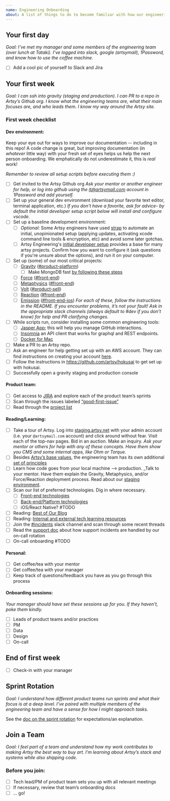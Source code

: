 ```yaml
---
name: Engineering Onboarding
about: A list of things to do to become familiar with how our engineering team operates.
---
```


## Your first day

_Goal: I’ve met my manager and some members of the engineering team (over lunch at Tataki). I’ve logged into slack,
google (artsymail), 1Password, and know how to use the coffee machine._

- [ ] Add a cool pic of yourself to Slack and Jira

## Your first week

_Goal: I can ssh into gravity (staging and production). I can PR to a repo in Artsy’s Github org. I know what the
engineering teams are, what their main focuses are, and who leads them. I know my way around the Artsy site._

### First week checklist

#### Dev environment:

Keep your eye out for ways to improve our documentation -- including in this repo! A code change is great, but
improving documentation (in _whatever_ little way) with your fresh set of eyes helps us help the next person
onboarding. We emphatically do not underestimate it, this is _real_ work!

_Remember to review *all* setup scripts before executing them :)_

- [ ] Get invited to the Artsy Github org _Ask your mentor or another engineer for help, or log into github using
      the it@artsymail.com account in 1Password and add yourself._
- [ ] Set up your general dev environment (download your favorite text editor, terminal application, etc.) _If you
      don't have a favorite, ask for advice- by default the initial developer setup script below will install and
      configure vscode._
- [ ] Set up a baseline development environment:
  - [ ] _Optional:_ Some Artsy engineers have used [strap](https://github.com/MikeMcQuaid/strap) to automate an
        initial, unopinionated setup (applying updates, activating xcode command line tools & encryption, etc) and
        avoid some later gotchas.
  - [ ] Artsy Engineering's [initial developer setup](https://github.com/artsy/potential/blob/master/scripts/setup)
        provides a base for many artsy projects. Confirm how you want to configure it (ask questions if you're
        unsure about the options), and run it on your computer.
- [ ] Set up (some) of our most critical projects:
  - [ ] [Gravity](https://github.com/artsy/gravity)
        ([#product-platform](https://artsy.slack.com/messages/product-platform))
    - [ ] Make MongoDB fast
          [by following these steps](https://code.dblock.org/2016/06/03/very-slow-mongodb-in-development-and-test.html)
  - [ ] [Force](https://github.com/artsy/force) ([#front-end](https://artsy.slack.com/messages/front-end))
  - [ ] [Metaphysics](https://github.com/artsy/metaphysics)
        ([#front-end](https://artsy.slack.com/messages/front-end/))
  - [ ] [Volt](https://github.com/artsy/volt) ([#product-sell](https://artsy.slack.com/messages/product-sell))
  - [ ] [Reaction](https://github.com/artsy/reaction) ([#front-end](https://artsy.slack.com/messages/front-end))
  - [ ] [Emission](https://github.com/artsy/emission)
        ([#front-end-ios](https://artsy.slack.com/messages/front-end-ios/)) _For each of these, follow the
        instructions in the README. If you encounter problems, it’s not your fault! Ask in the appropriate slack
        channels (always default to #dev if you don’t know) for help and PR clarifying changes._
- [ ] While scripts run, consider installing some common engineering tools:
  - [ ] [Jasper App](https://jasperapp.io/); this will help you manage GitHub interactions.
  - [ ] [Insomnia](https://insomnia.rest/) an API client that works for graphql and REST endpoints.
  - [ ] [Docker for Mac](https://docs.docker.com/docker-for-mac/install/)
- [ ] Make a PR to an Artsy repo.
- [ ] Ask an engineer for help getting set up with an AWS account. They can find instructions on creating your
      account [here](https://github.com/artsy/potential/wiki/Platform-FAQ#add-a-new-aws-user).
- [ ] Follow the instructions in https://github.com/artsy/hokusai to get set up with hokusai.
- [ ] Successfully open a gravity staging and production console

#### Product team:

- [ ] Get access to [JIRA](https://artsyproduct.atlassian.net/) and explore each of the product team’s sprints
- [ ] Scan through the issues labeled
      [“good-first-issue”](<https://artsyproduct.atlassian.net/browse/PLATFORM-966?filter=-4&jql=labels%20%3D%20good-first-issue%20and%20status%20not%20in%20(Done)%20order%20by%20created%20DESC>)
- [ ] Read through the [project list](https://github.com/artsy/potential/wiki/Project-List)

#### Reading/Learning:

- [ ] Take a tour of Artsy. Log into [staging.artsy.net](https://staging.artsy.net) with your admin account (i.e.
      your `@artsymail.com` account) and click around without fear. Visit each of the top-nav pages. Bid in an
      auction. Make an inquiry. _Ask your mentor or others for help with any of these concepts. Have them show you
      CMS and some internal apps, like Ohm or Torque._
- [ ] Besides
      [Artsy’s base values](https://github.com/artsy/README/blob/master/culture/what-is-artsy.md#artsy-values), the
      engineering team has its own additional
      [set of principles](https://github.com/artsy/README/blob/master/culture/engineering-principles.md)
- [ ] Learn how code goes from your local machine --> production. \_Talk to your mentor. Have them explain the
      Gravity, Metaphysics, and/or Force/Reaction deployment process. Read about our
      [staging environment](https://github.com/artsy/gravity/blob/master/doc/StagingEnvironment.md).
- [ ] Scan our list of preferred technologies. Dig in where necessary.
  - [ ] [Front-end technologies](https://github.com/artsy/README/blob/master/practices/front-end.md)
  - [ ] [Back-end/Platform technologies](https://github.com/artsy/README/blob/master/practices/platform.md)
  - [ ] iOS/React Native? #TODO
- [ ] Reading: [Best of Our Blog](https://github.com/artsy/README/blob/master/resources/blog.md)
- [ ] Reading:
      [Internal and external tech learning resources](https://github.com/artsy/README/blob/master/resources/tech-learning.md)
- [ ] Join the [#incidents](https://artsy.slack.com/messages/front-end-ios/) slack channel and scan through some
      recent threads
- [ ] Read the [support doc](https://github.com/artsy/README/blob/master/playbooks/support#readme) about how support
      incidents are handled by our on-call rotation
- [ ] On-call onboarding #TODO

#### Personal:

- [ ] Get coffee/tea with your mentor
- [ ] Get coffee/tea with your manager
- [ ] Keep track of questions/feedback you have as you go through this process

#### Onboarding sessions:

_Your manager should have set these sessions up for you. If they haven't, poke them kindly._

- [ ] Leads of product teams and/or practices
- [ ] PM
- [ ] Data
- [ ] Design
- [ ] On-call

## End of first week

- [ ] Check-in with your manager

## Sprint Rotation

_Goal: I understand how different product teams run sprints and what their focus is at a deep level. I’ve paired
with multiple members of the engineering team and have a sense for how I might approach tasks._

See the [doc on the sprint rotation](https://github.com/artsy/README/blob/master/onboarding/sprint-rotation.md) for
expectations/an explanation.

## Join a Team

_Goal: I feel part of a team and understand how my work contributes to making Artsy the best way to buy art. I’m
learning about Artsy’s stack and systems while also shipping code._

### Before you join:

- [ ] Tech lead/PM of product team sets you up with all relevant meetings
- [ ] If necessary, review that team’s onboarding docs
- [ ] … go!
